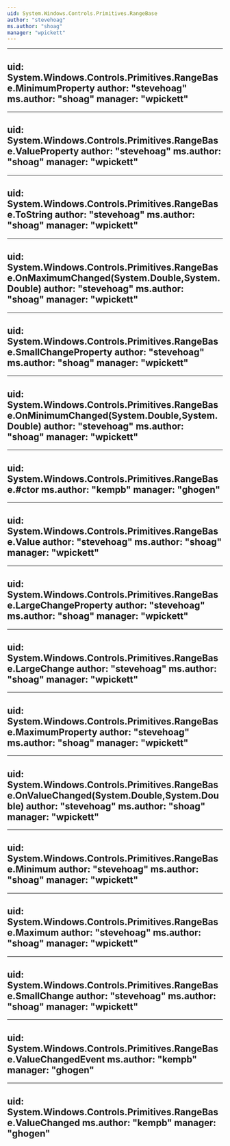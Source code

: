 ```yaml
---
uid: System.Windows.Controls.Primitives.RangeBase
author: "stevehoag"
ms.author: "shoag"
manager: "wpickett"
---
```


---
uid: System.Windows.Controls.Primitives.RangeBase.MinimumProperty
author: "stevehoag"
ms.author: "shoag"
manager: "wpickett"
---

---
uid: System.Windows.Controls.Primitives.RangeBase.ValueProperty
author: "stevehoag"
ms.author: "shoag"
manager: "wpickett"
---

---
uid: System.Windows.Controls.Primitives.RangeBase.ToString
author: "stevehoag"
ms.author: "shoag"
manager: "wpickett"
---

---
uid: System.Windows.Controls.Primitives.RangeBase.OnMaximumChanged(System.Double,System.Double)
author: "stevehoag"
ms.author: "shoag"
manager: "wpickett"
---

---
uid: System.Windows.Controls.Primitives.RangeBase.SmallChangeProperty
author: "stevehoag"
ms.author: "shoag"
manager: "wpickett"
---

---
uid: System.Windows.Controls.Primitives.RangeBase.OnMinimumChanged(System.Double,System.Double)
author: "stevehoag"
ms.author: "shoag"
manager: "wpickett"
---

---
uid: System.Windows.Controls.Primitives.RangeBase.#ctor
ms.author: "kempb"
manager: "ghogen"
---

---
uid: System.Windows.Controls.Primitives.RangeBase.Value
author: "stevehoag"
ms.author: "shoag"
manager: "wpickett"
---

---
uid: System.Windows.Controls.Primitives.RangeBase.LargeChangeProperty
author: "stevehoag"
ms.author: "shoag"
manager: "wpickett"
---

---
uid: System.Windows.Controls.Primitives.RangeBase.LargeChange
author: "stevehoag"
ms.author: "shoag"
manager: "wpickett"
---

---
uid: System.Windows.Controls.Primitives.RangeBase.MaximumProperty
author: "stevehoag"
ms.author: "shoag"
manager: "wpickett"
---

---
uid: System.Windows.Controls.Primitives.RangeBase.OnValueChanged(System.Double,System.Double)
author: "stevehoag"
ms.author: "shoag"
manager: "wpickett"
---

---
uid: System.Windows.Controls.Primitives.RangeBase.Minimum
author: "stevehoag"
ms.author: "shoag"
manager: "wpickett"
---

---
uid: System.Windows.Controls.Primitives.RangeBase.Maximum
author: "stevehoag"
ms.author: "shoag"
manager: "wpickett"
---

---
uid: System.Windows.Controls.Primitives.RangeBase.SmallChange
author: "stevehoag"
ms.author: "shoag"
manager: "wpickett"
---

---
uid: System.Windows.Controls.Primitives.RangeBase.ValueChangedEvent
ms.author: "kempb"
manager: "ghogen"
---

---
uid: System.Windows.Controls.Primitives.RangeBase.ValueChanged
ms.author: "kempb"
manager: "ghogen"
---
